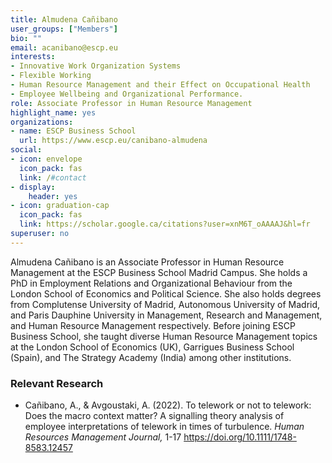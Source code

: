 ```yaml
---
title: Almudena Cañibano
user_groups: ["Members"]
bio: ""
email: acanibano@escp.eu
interests:
- Innovative Work Organization Systems
- Flexible Working
- Human Resource Management and their Effect on Occupational Health
- Employee Wellbeing and Organizational Performance.
role: Associate Professor in Human Resource Management
highlight_name: yes
organizations:
- name: ESCP Business School
  url: https://www.escp.eu/canibano-almudena
social:
- icon: envelope
  icon_pack: fas
  link: /#contact
- display:
    header: yes
- icon: graduation-cap
  icon_pack: fas
  link: https://scholar.google.ca/citations?user=xnM6T_oAAAAJ&hl=fr
superuser: no
---
```


Almudena Cañibano is an Associate Professor in Human Resource Management at the ESCP Business School Madrid Campus. She holds a PhD in Employment Relations and Organizational Behaviour from the London School of Economics and Political Science. She also holds degrees from Complutense University of Madrid, Autonomous University of Madrid, and Paris Dauphine University in Management, Research and Management, and Human Resource Management respectively. Before joining ESCP Business School, she taught diverse Human Resource Management topics at the London School of Economics (UK), Garrigues Business School (Spain), and The Strategy Academy (India) among other institutions.

### Relevant Research

+ Cañibano, A., & Avgoustaki, A. (2022). To telework or not to telework: Does the macro context matter? A signalling theory analysis of employee interpretations of telework in times of turbulence. _Human Resources Management Journal,_ 1-17 https://doi.org/10.1111/1748-8583.12457 